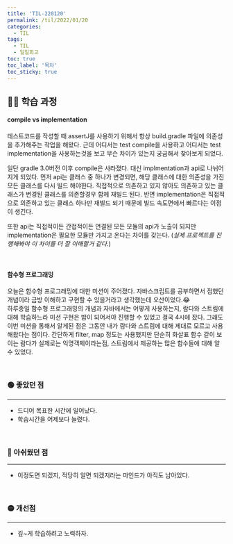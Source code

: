 ```yaml
---
title: 'TIL-220120'
permalink: /til/2022/01/20
categories:
  - TIL
tags:
  - TIL
  - 일일회고
toc: true
toc_label: '목차'
toc_sticky: true
---
```


<!--more-->

## 👨‍💻 학습 과정

#### compile vs implementation

테스트코드를 작성할 때 assertJ를 사용하기 위해서 항상 build.gradle 파일에 의존성을 추가해주는 작업을 해왔다.
근데 어디서는 test compile을 사용하고 어디서는 test implementation을 사용하는것을 보고 무슨 차이가 있는지 궁금해서 찾아보게 되었다.

일단 gradle 3.0버전 이후 compile은 사라졌다. 대신 implmentation과 api로 나뉘어지게 되었다.
먼저 api는 클래스 중 하나가 변경되면, 해당 클래스에 대한 의존성을 가진 모든 클래스를 다시 빌드 해야한다. 직접적으로 의존하고 있지 않아도 의존하고 있는 클래스가 변경된 클래스를 의존할경우 함께 재빌드 된다.
반면 implementation은 직접적으로 의존하고 있는 클래스 하나만 재빌드 되기 때문에 빌드 속도면에서 빠르다는 이점이 생긴다.

또한 api는 직접적이든 간접적이든 연결된 모든 모듈의 api가 노출이 되지만 implementation은 필요한 모듈만 가지고 온다는 차이를 갖는다. (_실제 프로젝트를 진행해봐야 이 차이를 더 잘 이해할거 같다._)

<br>

#### 함수형 프로그래밍

오늘은 함수형 프로그래밍에 대한 미션이 주어졌다. 자바스크립트를 공부하면서 접했던 개념이라 금방 이해하고 구현할 수 있을거라고 생각했는데 오산이었다.😂  
하루종일 함수형 프로그래밍의 개념과 자바에서는 어떻게 사용하는지, 람다와 스트림에 대해 학습하느라 미션 구현은 밤이 되어서야 진행할 수 있었고 결국 4시에 잤다.
그래도 이번 미션을 통해서 알게된 점은 그동안 내가 람다와 스트림에 대해 제대로 모르고 사용해왔다는 점이다. 간단하게 filter, map 정도는 사용했지만 단순히 화살표 함수 같이 보이는 람다가 실제로는 익명객체이라는점, 스트림에서 제공하는 많은 함수들에 대해 알 수 있었다.

<br>

### 🟢 좋았던 점

---

- 드디어 목표한 시간에 일어났다.
- 학습시간을 어제보다 늘렸다.

<br>

### 🔴 아쉬웠던 점

---

- 이정도면 되겠지, 적당히 알면 되겠지라는 마인드가 아직도 남아있다.

<br>

### 🟡 개선점

---

- 깊~게 학습하려고 노력하자.

